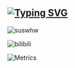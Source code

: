 ## [![Typing SVG](https://readme-typing-svg.demolab.com?font=Noto+Sans+Simplified+Chinese&pause=1000&color=000000&width=435&lines=%E5%A5%BD%E5%95%8A)](https://git.io/typing-svg)

![suswhw](https://moe-counter-vercel-suswhw.vercel.app/get/@suswhw?theme=rule34)

![bilibili](https://stats.justsong.cn/api/bilibili/?id=487189150)

![Metrics](https://metrics.lecoq.io/SuSWhW?template=classic&isocalendar=1&languages=1&lines=1&stars=1&gists=1&base=header%2C%20activity%2C%20community%2C%20repositories%2C%20metadata&base.indepth=false&base.hireable=false&base.skip=false&isocalendar=false&isocalendar.duration=full-year&languages=false&languages.limit=8&languages.threshold=0%25&languages.other=true&languages.colors=github&languages.sections=most-used&languages.indepth=false&languages.analysis.timeout=15&languages.analysis.timeout.repositories=7.5&languages.categories=markup%2C%20programming&languages.recent.categories=markup%2C%20programming&languages.recent.load=300&languages.recent.days=14&lines=false&lines.sections=base&lines.repositories.limit=4&lines.history.limit=1&stars=false&stars.limit=4&gists=false&config.timezone=Asia%2FShanghai)
